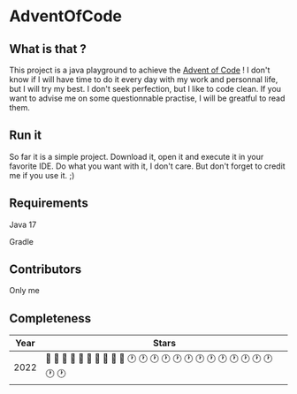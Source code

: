 # AdventOfCode

## What is that ?
This project is a java playground to achieve the [Advent of Code](https://adventofcode.com/) ! 
I don't know if I will have time to do it every day with my work and personnal life, but I will try my best.
I don't seek perfection, but I like to code clean. If you want to advise me on some questionnable practise, I will be greatful to read them.

## Run it
So far it is a simple project. Download it, open it and execute it in your favorite IDE.
Do what you want with it, I don't care. But don't forget to credit me if you use it. ;)

## Requirements
Java 17

Gradle
 
## Contributors
Only me 

## Completeness

| Year | Stars                                                                                                                                                                                                                    |
| ---- |--------------------------------------------------------------------------------------------------------------------------------------------------------------------------------------------------------------------------|
| 2022 | :star2: :star2: :star2: :star2: :star2: :star2: :star2: :star2: :star2: :star2: :clock1: :clock1: :clock1: :clock1: :clock1: :clock1: :clock1: :clock1: :clock1: :clock1: :clock1: :clock1: :clock1: :clock1: :clock1: |
